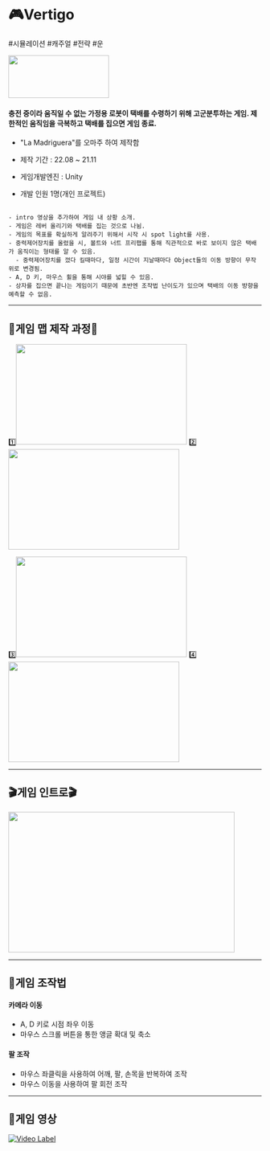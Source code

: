 # :video_game:Vertigo
#시뮬레이션 #캐주얼 #전략 #운

<img src = https://user-images.githubusercontent.com/65931605/202079493-76116fbd-7084-468d-af79-50ebdba34e6c.png height=85 width=200>

#### 충전 중이라 움직일 수 없는 가정용 로봇이 택배를 수령하기 위해 고군분투하는 게임. 제한적인 움직임을 극복하고 택배를 집으면 게임 종료.
+ "La Madriguera"를 오마주 하여 제작함

+ 제작 기간 : 22.08 ~ 21.11
+ 게임개발엔진 : Unity
+ 개발 인원 1명(개인 프로젝트)

```

- intro 영상을 추가하여 게임 내 상황 소개.
- 게임은 레버 올리기와 택배를 집는 것으로 나뉨.
- 게임의 목표를 확실하게 알려주기 위해서 시작 시 spot light를 사용.
- 중력제어장치를 올렸을 시, 볼트와 너트 프리팹를 통해 직관적으로 바로 보이지 않은 택배가 움직이는 형태를 알 수 있음.
  - 중력제어장치를 껐다 킬때마다, 일정 시간이 지날때마다 Object들의 이동 방향이 무작위로 변경됨.
- A, D 키, 마우스 휠을 통해 시야를 넓힐 수 있음.
- 상자를 집으면 끝나는 게임이기 때문에 초반엔 조작법 난이도가 있으며 택배의 이동 방향을 예측할 수 없음.

```

---

## :nut_and_bolt:게임 맵 제작 과정:wrench:
:one:<img src = https://user-images.githubusercontent.com/65931605/203841634-4f26ee36-c334-4579-9176-c3583bcd163b.png height=200 width=340> :two:<img src = https://user-images.githubusercontent.com/65931605/203841572-7527693f-6efb-4c82-bde7-f50f0651df8a.png height=200 width=340>

:three:<img src = https://user-images.githubusercontent.com/65931605/203841582-b37efe99-2815-4f98-af37-4c5814bfab1d.png height=200 width=340> :four:<img src = https://user-images.githubusercontent.com/65931605/203841586-3b044446-837a-477b-816d-fbc5d047e3c8.png height=200 width=340>

---

## :clapper:게임 인트로:clapper:
<img src = https://user-images.githubusercontent.com/65931605/203842118-6b78e3da-e347-4e42-8f45-5a589cdbe112.gif height=280 width=450>

---

## :mag_right:게임 조작법
#### 카메라 이동
   + A, D 키로 시점 좌우 이동
   + 마우스 스크롤 버튼을 통한 앵글 확대 및 축소
#### 팔 조작
  + 마우스 좌클릭을 사용하여 어깨, 팔, 손목을 반복하여 조작
  + 마우스 이동을 사용하여 팔 회전 조작
  
---

## :movie_camera:게임 영상
[![Video Label](https://img.youtube.com/vi/oN3Dvd0QyCE/0.jpg)](https://youtu.be/oN3Dvd0QyCE)
